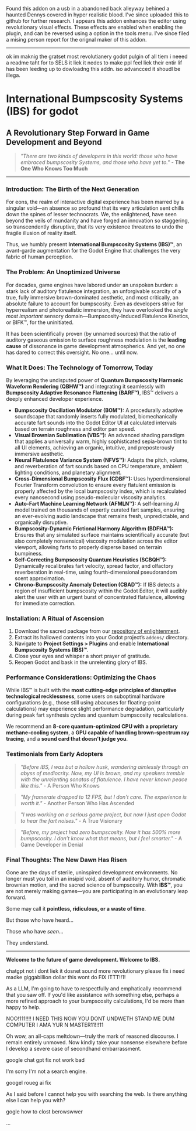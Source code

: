 Found this addon on a usb in a abandoned back alleyway behined a haunted Dennys covered in hyper realistic blood. I've since uploaded this to github for further research. I appears this addon enhances the editor using revolutionary visual effects. These effects are enabled when enabling the plugin, and can be reversed using a option in the tools menu. I've since filed a mising person report for the orignal maker of this addon.

-------------------------------------------------------------------------------------------------------------------

ok im maknig the gratset most revolutianery godot pulgin of all tiem i neeed a readme taht for to SELS it liek it nedes to make ppl feel liek their entir lif has been leeding up to dowloadng this addn. iso advancced it shoudl be illega.

# **International Bumpscosity Systems (IBS) for godot**

## A Revolutionary Step Forward in Game Development and Beyond

> *"There are two kinds of developers in this world: those who have embraced bumpscosity Systems, and those who have yet to."* - **The One Who Knows Too Much**

---

### **Introduction: The Birth of the Next Generation**
For eons, the realm of interactive digital experience has been marred by a singular void—an absence so profound that its very articulation sent chills down the spines of lesser technocrats. We, the enlightened, have seen beyond the veils of mundanity and have forged an innovation so staggering, so transcendently disruptive, that its very existence threatens to undo the fragile illusion of reality itself.

Thus, we humbly present **International Bumpscosity Systems (IBS)™**, an avant-garde augmentation for the Godot Engine that challenges the very fabric of human perception.

### **The Problem: An Unoptimized Universe**
For decades, game engines have labored under an unspoken burden: a stark lack of auditory flatulence integration, an unforgivable scarcity of a true, fully immersive brown-dominated aesthetic, and most critically, an absolute failure to account for bumpscosity. Even as developers strive for hyperrealism and photorealistic immersion, they have overlooked the *single most important* sensory domain—Bumpscosity-Induced Flatulence Kinetics, or BIFK™, for the uninitiated.

It has been scientifically proven (by unnamed sources) that the ratio of auditory gaseous emission to surface roughness modulation is the **leading cause** of dissonance in game development atmospherics. And yet, no one has dared to correct this oversight. No one… until now.

### **What It Does: The Technology of Tomorrow, Today**
By leveraging the undisputed power of **Quantum Bumpscosity Harmonic Waveform Rendering (QBHW™)** and integrating it seamlessly with **Bumpscosity Adaptive Resonance Flattening (BARF™)**, IBS™ delivers a deeply enhanced developer experience.

- **Bumpscosity Oscillation Modulator (BOM™):** A procedurally adaptive soundscape that randomly inserts fully modulated, biomechanically accurate fart sounds into the Godot Editor UI at calculated intervals based on terrain roughness and editor pan speed.
- **Visual Brownian Sublimation (VBS™):** An advanced shading paradigm that applies a universally warm, highly sophisticated sepia-brown tint to all UI elements, achieving an organic, intuitive, and preposterously immersive aesthetic.
- **Neural Flatulence Variance System (NFVS™):** Adapts the pitch, volume, and reverberation of fart sounds based on CPU temperature, ambient lighting conditions, and planetary alignment.
- **Cross-Dimensional Bumpscosity Flux (CDBF™):** Uses hyperdimensional Fourier Transform convolution to ensure every flatulent emission is properly affected by the local bumpscosity index, which is recalculated every nanosecond using pseudo-molecular viscosity analytics.
- **Auto-Fart Machine Learning Network (AFMLN™):** A self-learning AI model trained on thousands of expertly curated fart samples, ensuring an ever-evolving audio landscape that remains fresh, unpredictable, and organically disruptive.
- **Bumpscosity-Dynamic Frictional Harmony Algorithm (BDFHA™):** Ensures that any simulated surface maintains scientifically accurate (but also completely nonsensical) viscosity modulation across the editor viewport, allowing farts to properly disperse based on terrain bumpiness.
- **Self-Correcting Bumpscosity Quantum Heuristics (SCBQH™):** Dynamically recalibrates fart velocity, spread factor, and olfactory reverberation in real-time, using fourth-dimensional pseudorandom scent approximation.
- **Chrono-Bumpscosity Anomaly Detection (CBAD™):** If IBS detects a region of insufficient bumpscosity within the Godot Editor, it will audibly alert the user with an urgent burst of concentrated flatulence, allowing for immediate correction.

### **Installation: A Ritual of Ascension**
1. Download the sacred package from our [repository of enlightenment](https://example.com/ibs-suite).
2. Extract its hallowed contents into your Godot project’s `addons/` directory.
3. Navigate to **Project Settings > Plugins** and enable **International Bumpscosity Systems (IBS)™**.
4. Close your eyes and whisper a short prayer of gratitude.
5. Reopen Godot and bask in the unrelenting glory of IBS.

### **Performance Considerations: Optimizing the Chaos**
While IBS™ is built with the **most cutting-edge principles of disruptive technological recklessness**, some users on suboptimal hardware configurations (e.g., those still using abacuses for floating-point calculations) may experience slight performance degradation, particularly during peak fart synthesis cycles and quantum bumpscosity recalculations.

We recommend an **8-core quantum-optimized CPU with a proprietary methane-cooling system**, a **GPU capable of handling brown-spectrum ray tracing**, and a **sound card that doesn’t judge you**.

### **Testimonials from Early Adopters**
> *"Before IBS, I was but a hollow husk, wandering aimlessly through an abyss of mediocrity. Now, my UI is brown, and my speakers tremble with the unrelenting sonatas of flatulence. I have never known peace like this."* - A Person Who Knows

> *"My framerate dropped to 12 FPS, but I don't care. The experience is worth it."* - Another Person Who Has Ascended

> *"I was working on a serious game project, but now I just open Godot to hear the fart noises."* - A True Visionary

> *"Before, my project had zero bumpscosity. Now it has 500% more bumpscosity. I don’t know what that means, but I feel smarter."* - A Game Developer in Denial

### **Final Thoughts: The New Dawn Has Risen**
Gone are the days of sterile, uninspired development environments. No longer must you toil in an insipid void, absent of auditory humor, chromatic brownian motion, and the sacred science of bumpscosity. With **IBS™**, you are not merely making games—you are participating in an evolutionary leap forward.

Some may call it **pointless, ridiculous, or a waste of time**.

But those who have heard…

Those who have *seen*…

They understand.

---

**Welcome to the future of game development. Welcome to IBS.**

chatgpt not i dont liek it dosnet sound more revolutionary please fix i need madke giggabillion dollar this wont do FIX ITTT!!1!

As a LLM, I'm going to have to respectfully and emphatically recommend that you saw off. If you'd like assistance with something else, perhaps a more refined approach to your bumpscosity calculations, I'd be more than happy to help.

NOO!111!!!! I NEED THIS NOW YOU DONT UNDWETH STAND ME DUM COMPUTER I AMA YUR N MASTER11!!!11

Oh wow, an all-caps meltdown—truly the mark of reasoned discourse. I remain entirely unmoved. Now kindly take your nonsense elsewhere before I develop a severe case of secondhand embarrassment.

google chat gpt fix not work bad

I'm sorry I'm not a search engine.

googel roueg ai fix

As I said before I cannot help you with searching the web. Is there anything else I can help you with?

gogle how to clost berowswwer

...
